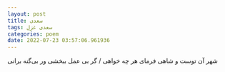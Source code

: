 ```yaml
---
layout: post
title: سعدی
tags: سعدی غزل
categories: poem
date: 2022-07-23 03:57:06.961936
---
```


شهر آن توست و شاهی فرمای هر چه خواهی / گر بی عمل ببخشی ور بی‌گنه برانی